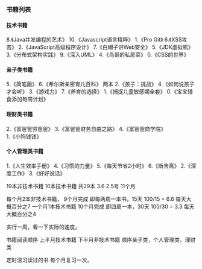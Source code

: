 ### 书籍列表

#### 技术书籍
8.《Java并发编程的艺术》
10.《Javascript语言精粹》
1.《Pro Git》 
6.《XSS攻击》
2.《JavaScript高级程序设计》
7.《白帽子讲Web安全》
5.《JDK虚拟机》
3.《分布式架构实践》
9.《深入UML》
4.《鸟哥的私房菜》
0.《CSS的世界》
#### 亲子类书籍
5.《简笔画》
6.《希尔斯亲密育儿百科》 两本
2.《孩子：挑战》
4.《如何说孩子才会听》
3.《游戏力》
7.《养育的选择》
1.《捕捉儿童敏感期全套》
0.《宝宝辅食添加每周计划》

#### 理财类书籍
2.《富爸爸穷爸爸》
3.《富爸爸财务自由之路》
4.《富爸爸商学院》	
1.《小狗钱钱》


#### 个人管理类书籍 
1.《人生效率手册》
4.《习惯的力量》 
5.《每天节省2小时》
6.《断舍离》 
2.《深度工作》
3.《好好说话》

19本非技术书籍
10本技术书籍
共29本
3.6 2.5号
11个月

每个月2本非技术书籍， 9个月完成
  即每两周一本书，15天 100/15 = 6.6 每天大概百分之7
一个月1本技术书籍 10个月完成
  即四周一本，30天  100/30 = 3.3 每天大概百分之4 
  
实行一周，看一下实际的速度。

书籍阅读顺序
上半月技术书籍
下半月非技术书籍
顺序亲子类，个人管理类，理财类

定时温习读过的书
每个月复习一次。
